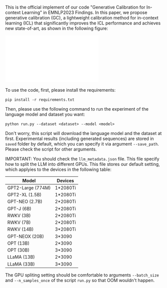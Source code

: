 This is the official implement of our code "Generative Calibration for In-context Learning" in EMNLP2023 Findings. In this paper, we propose generative calibration (GC), a lightweight calibration method for in-context learning (ICL) that significantly improves the ICL performance and achieves new state-of-art, as shown in the following figure:

![img](img/4-shot.pdf)

To use the code, first, please install the requirements:

```
pip install -r requirements.txt
```

Then, please use the following command to run the experiment of the language model and dataset you want:

```
python run.py --dataset <dataset> --model <model>
```

Don't worry, this script will download the language model and the dataset at first. Experimental results (including generated sequences) are stored in `saved` folder by default, which you can specify it via argument `--save_path`. Please check the script for other arguments.

IMPORTANT: You should check the `llm_metadata.json` file. This file specify how to split the LLM into different GPUs. This file stores our default setting, which applyies to the devices in the following table:

| Model             | Devices  |
| ----------------- | -------- |
| GPT2-Large (774M) | 1*2080Ti |
| GPT2-XL (1.5B)    | 1*2080Ti |
| GPT-NEO (2.7B)    | 2*2080Ti |
| GPT-J (6B)        | 2*2080Ti |
| RWKV (3B)         | 2*2080Ti |
| RWKV (7B)         | 2*2080Ti |
| RWKV (14B)        | 3*2080Ti |
| GPT-NEOX (20B)    | 3*3090   |
| OPT (13B)         | 2*3090   |
| OPT (30B)         | 3*3090   |
| LLaMA (13B)       | 2*3090   |
| LLaMA (33B)       | 3*3090   |

The GPU spliting setting should be comfortable to arguments `--batch_size` and `--n_samples_once` of the script `run.py` so that OOM wouldn't happen.

